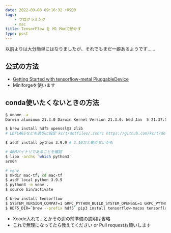 ```yaml
---
date: 2022-03-08 09:16:32 +0900
tags:
    - プログラミング
    - mac
title: TensorFlow を M1 Macで動かす
type: post
---
```


以前よりは大分簡単にはなりましたが、それでもまだ一癖あるようです……

## 公式の方法

- [Getting Started with tensorflow-metal PluggableDevice](https://developer.apple.com/metal/tensorflow-plugin/)
- Miniforgeを使います

## conda使いたくないときの方法

```bash
$ uname -a
Darwin aluminum 21.3.0 Darwin Kernel Version 21.3.0: Wed Jan  5 21:37:58 PST 2022; root:xnu-8019.80.24~20/RELEASE_ARM64_T6000 arm64

$ brew install hdf5 openssl@3 zlib
# LDFLAGSなどを適切に設定 kcrt/dotfiles/.zshrc https://github.com/kcrt/dotfiles/blob/main/.zshrc 参照

$ asdf install python 3.9.9 # 3.10だと動かないかも

# ARMバイナリであることを確認
$ lipo -archs `which python3`
arm64

# venv
$ mkdir mac-tf; cd mac-tf
$ asdf local python 3.9.9
$ python3 -m venv .
$ source bin/activate

$ brew install tensorflow
$ SYSTEM_VERSION_COMPAT=1 GRPC_PYTHON_BUILD_SYSTEM_OPENSSL=1 GRPC_PYTHON_BUILD_SYSTEM_ZLIB=1 pip3 install grpcio
$ HDF5_DIR=`brew --prefix hdf5` pip3 install tensorflow-macos tensorflow-metal
```

- Xcode入れて…とかその辺の前準備の説明は省略
- これで無理になってたら教えてください or Pull requestお願いします
